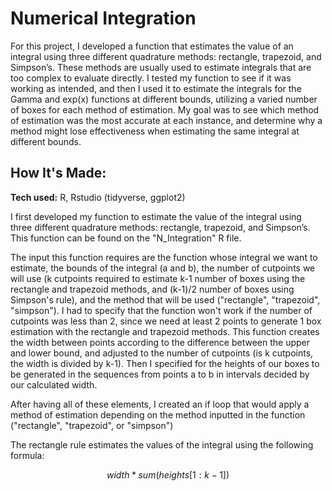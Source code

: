 # Numerical Integration

For this project, I developed a function that estimates the value of an integral using three different quadrature methods: rectangle, trapezoid, and Simpson’s. These methods are usually used to estimate integrals that are too complex to evaluate directly. 
I tested my function to see if it was working as intended, and then I used it to estimate the integrals for the Gamma and exp(x) functions at different bounds, utilizing a varied number of boxes for each method of estimation.
My goal was to see which method of estimation was the most accurate at each instance, and determine why a method might lose effectiveness when estimating the same integral at different bounds.


## How It's Made:

**Tech used:** R, Rstudio (tidyverse, ggplot2)

I first developed my function to estimate the value of the integral using three different quadrature methods: rectangle, trapezoid, and Simpson’s.
This function can be found on the "N_Integration" R file.

The input this function requires are the function whose integral we want to estimate, the bounds of the integral (a and b), the number of cutpoints we will use (k cutpoints required to estimate k-1 number of boxes using the rectangle and trapezoid methods, and (k-1)/2 number of boxes using Simpson's rule), and the method that will be used ("rectangle", "trapezoid", "simpson").
I had to specify that the function won't work if the number of cutpoints was less than 2, since we need at least 2 points to generate 1 box estimation with the rectangle and trapezoid methods.
This function creates the width between points according to the difference between the upper and lower bound, and adjusted to the number of cutpoints (is k cutpoints, the width is divided by k-1).
Then I specified for the heights of our boxes to be generated in the sequences from points a to b in intervals decided by our calculated width.

After having all of these elements, I created an if loop that would apply a method of estimation depending on the method inputted in the function ("rectangle", "trapezoid", or "simpson")

The rectangle rule estimates the values of the integral using the following formula:

$$width * sum(heights[1:k-1])$$
